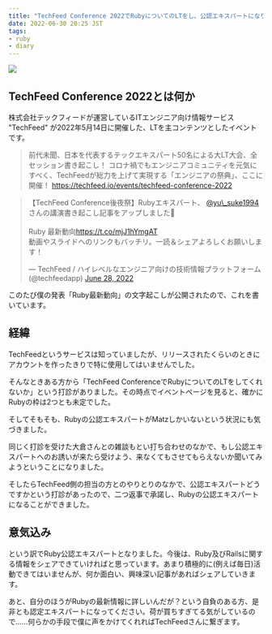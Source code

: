 ```yaml
---
title: "TechFeed Conference 2022でRubyについてのLTをし、公認エキスパートになりました"
date: 2022-06-30 20:25 JST
tags: 
- ruby
- diary
---
```


![](2022/techfeed-conference-2022-slide.png)

## TechFeed Conference 2022とは何か
株式会社テックフィードが運営しているITエンジニア向け情報サービス "TechFeed" が2022年5月14日に開催した、LTを主コンテンツとしたイベントです。

> 前代未聞、日本を代表するテックエキスパート50名による大LT大会、全セッション書き起こし！
コロナ禍でもエンジニアコミュニティを元気にすべく、TechFeedが総力を上げて実現する「エンジニアの祭典」、ここに開催！
> <https://techfeed.io/events/techfeed-conference-2022>

<blockquote class="twitter-tweet"><p lang="ja" dir="ltr">【TechFeed Conference後夜祭】Rubyエキスパート、 <a href="https://twitter.com/yu_suke1994?ref_src=twsrc%5Etfw">@yu\_suke1994</a> さんの講演書き起こし記事をアップしました🎉<br><br>Ruby 最新動向<a href="https://t.co/mjJ1hYmgAT">https://t.co/mjJ1hYmgAT</a><br>動画やスライドへのリンクもバッチリ。一読＆シェアよろしくお願いします！</p>&mdash; TechFeed / ハイレベルなエンジニア向けの技術情報プラットフォーム (@techfeedapp) <a href="https://twitter.com/techfeedapp/status/1541923683563802624?ref_src=twsrc%5Etfw">June 28, 2022</a></blockquote> <script async src="https://platform.twitter.com/widgets.js" charset="utf-8"></script>

このたび僕の発表「Ruby最新動向」の文字起こしが公開されたので、これを書いています。

## 経緯
TechFeedというサービスは知っていましたが、リリースされたくらいのときにアカウントを作ったきりで特に使用してはいませんでした。

そんなときある方から「TechFeed ConferenceでRubyについてのLTをしてくれないか」という打診がありました。その時点でイベントページを見ると、確かにRubyの枠は2つとも未定でした。

そしてそもそも、Rubyの公認エキスパートがMatzしかいないという状況にも気づきました。

同じく打診を受けた大倉さんとの雑談もとい打ち合わせのなかで、もし公認エキスパートへのお誘いが来たら受けよう、来なくてもさせてもらえないか聞いてみようということになりました。

そしたらTechFeed側の担当の方とのやりとりのなかで、公認エキスパートどうですかという打診があったので、二つ返事で承諾し、Rubyの公認エキスパートになることができました。

## 意気込み
という訳でRuby公認エキスパートとなりました。今後は、Ruby及びRailsに関する情報をシェアできていければと思っています。あまり積極的に(例えば毎日)活動できてはいませんが、何か面白い、興味深い記事があればシェアしていきます。

あと、自分のほうがRubyの最新情報に詳しいんだが？という自負のある方、是非とも認定エキスパートになってください。荷が買ちすぎてる気がしているので……何らかの手段で僕に声をかけてくれればTechFeedさんに繋ぎます。

